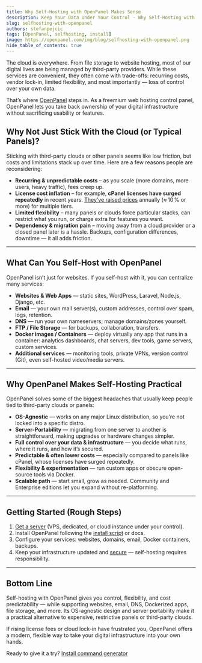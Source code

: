 ```yaml
---
title: Why Self-Hosting with OpenPanel Makes Sense
description: Keep Your Data Under Your Control - Why Self-Hosting with OpenPanel Makes Sense
slug: selfhosting-with-openpanel
authors: stefanpejcic
tags: [OpenPanel, selfhosting, install]
image: https://openpanel.com/img/blog/selfhosting-with-openpanel.png
hide_table_of_contents: true
---
```


The cloud is everywhere. From file storage to website hosting, most of our digital lives are being managed by third-party providers. While these services are convenient, they often come with trade-offs: recurring costs, vendor lock-in, limited flexibility, and most importantly — loss of control over your own data.

That’s where [OpenPanel](/) steps in. As a freemium web hosting control panel, OpenPanel lets you take back ownership of your digital infrastructure without sacrificing usability or features.

<!--truncate-->

## Why Not Just Stick With the Cloud (or Typical Panels)?

Sticking with third-party clouds or other panels seems like low friction, but costs and limitations stack up over time. Here are a few reasons people are reconsidering:

* **Recurring & unpredictable costs** – as you scale (more domains, more users, heavy traffic), fees creep up.
* **License cost inflation** – for example, **cPanel licenses have surged repeatedly** in recent years. [They’ve raised prices](https://web.archive.org/web/20200403001818/https://cpanel.net/pricing/) annually (≈ 10 % or more) for multiple tiers.
* **Limited flexibility** – many panels or clouds force particular stacks, can restrict what you run, or charge extra for features you want.
* **Dependency & migration pain** – moving away from a cloud provider or a closed panel later is a hassle. Backups, configuration differences, downtime — it all adds friction.

---

## What Can You Self-Host with OpenPanel

OpenPanel isn’t just for websites. If you self-host with it, you can centralize many services:

* **Websites & Web Apps** — static sites, WordPress, Laravel, Node.js, Django, etc.
* **Email** — your own mail server(s), custom addresses, control over spam, logs, retention.
* **DNS** — run your own nameservers; manage domains/zones yourself.
* **FTP / File Storage** — for backups, collaboration, transfers.
* **Docker images / Containers** — deploy virtually any app that runs in a container: analytics dashboards, chat servers, dev tools, game servers, custom services.
* **Additional services** — monitoring tools, private VPNs, version control (Git), even self-hosted video/media servers.

---

## Why OpenPanel Makes Self-Hosting Practical

OpenPanel solves some of the biggest headaches that usually keep people tied to third-party clouds or panels:

* **OS-Agnostic** — works on any major Linux distribution, so you’re not locked into a specific distro.
* **Server-Portability** — migrating from one server to another is straightforward, making upgrades or hardware changes simpler.
* **Full control over your data & infrastructure** — you decide what runs, where it runs, and how it’s secured.
* **Predictable & often lower costs** — especially compared to panels like cPanel, whose licenses have surged repeatedly.
* **Flexibility & experimentation** — run custom apps or obscure open-source tools via Docker.
* **Scalable path** — start small, grow as needed. Community and Enterprise editions let you expand without re-platforming.

---

## Getting Started (Rough Steps)

1. [Get a server](/hosting-providers) (VPS, dedicated, or cloud instance under your control).
2. Install OpenPanel following the [install script](/install) or docs.
3. Configure your services: websites, domains, email, Docker containers, backups.
4. Keep your infrastructure updated and [secure](/docs/articles/security/securing-openpanel/) — self-hosting requires responsibility.

---

## Bottom Line

Self-hosting with OpenPanel gives you control, flexibility, and cost predictability — while supporting websites, email, DNS, Dockerized apps, file storage, and more. Its OS-agnostic design and server portability make it a practical alternative to expensive, restrictive panels or third-party clouds.

If rising license fees or cloud lock-in have frustrated you, OpenPanel offers a modern, flexible way to take your digital infrastructure into your own hands.

Ready to give it a try? [Install command generator](/install)
